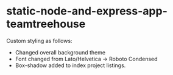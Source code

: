 # static-node-and-express-app-teamtreehouse
 
Custom styling as follows:
- Changed overall background theme 
- Font changed from Lato/Helvetica -> Roboto Condensed
- Box-shadow added to index project listings. 

